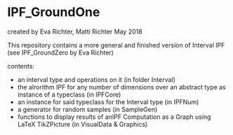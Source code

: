 # IPF_GroundOne
created by Eva Richter, Matti Richter 
May 2018

This repository contains a more general and finished version of Interval IPF (see IPF_GroundZero by Eva Richter)

contents:
  - an interval type and operations on it (in folder Interval)
  - the alrorithm IPF for any number of dimensions over an abstract type as instance
      of a typeclass (in IPFCore)
  - an instance for said typeclass for the Interval type (in IPFNum)
  - a generator for random samples (in SampleGen)
  - functions to display results of anIPF Computation as a Graph 
      using LaTeX TikZPicture (in VisualData & Graphics)
